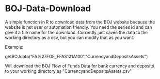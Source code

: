 BOJ-Data-Download
=================

A simple function in R to download data from the BOJ website because the website is not user or automation friendly. 
You need the series id and can give it a file name for the download. 
Currently just saves the data to the working directory as a csv, but you can modify that as you want.

Example:

getBOJdata("FA%27FOF_FFAS121A100","CurrencyandDepositsAssets")

Will download the BOJ Flow of Funds Data for bank currency and deposits to your working directory as
"CurrencyandDepositsAssets.csv"
